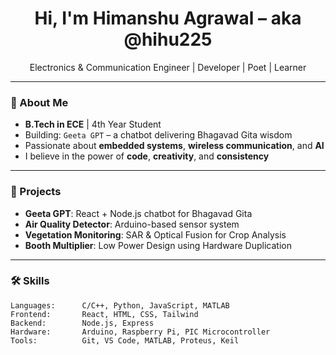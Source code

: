 <h1 align="center">Hi, I'm Himanshu Agrawal – aka @hihu225</h1>
<p align="center">
  Electronics & Communication Engineer | Developer | Poet | Learner
</p>

---

### 🌱 About Me

- **B.Tech in ECE** | 4th Year Student  
- Building: `Geeta GPT` – a chatbot delivering Bhagavad Gita wisdom  
- Passionate about **embedded systems**, **wireless communication**, and **AI**  
- I believe in the power of **code**, **creativity**, and **consistency**

---

### 🚀 Projects

- **Geeta GPT**: React + Node.js chatbot for Bhagavad Gita  
- **Air Quality Detector**: Arduino-based sensor system  
- **Vegetation Monitoring**: SAR & Optical Fusion for Crop Analysis  
- **Booth Multiplier**: Low Power Design using Hardware Duplication

---

### 🛠️ Skills

```text
Languages:      C/C++, Python, JavaScript, MATLAB
Frontend:       React, HTML, CSS, Tailwind
Backend:        Node.js, Express
Hardware:       Arduino, Raspberry Pi, PIC Microcontroller
Tools:          Git, VS Code, MATLAB, Proteus, Keil

